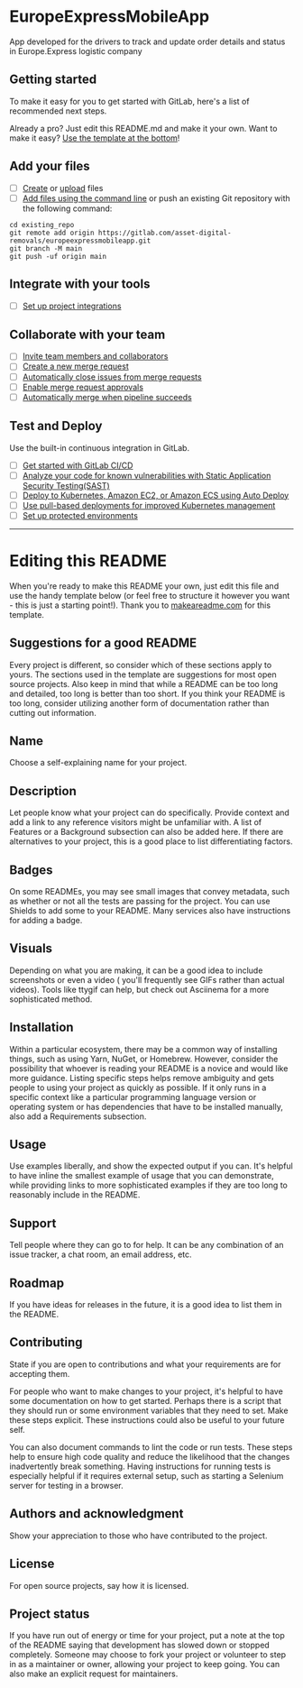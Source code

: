 # EuropeExpressMobileApp

App developed for the drivers to track and update order details and status in Europe.Express
logistic company

## Getting started

To make it easy for you to get started with GitLab, here's a list of recommended next steps.

Already a pro? Just edit this README.md and make it your own. Want to make it
easy? [Use the template at the bottom](#editing-this-readme)!

## Add your files

- [ ] [Create](https://docs.gitlab.com/ee/user/project/repository/web_editor.html#create-a-file)
  or [upload](https://docs.gitlab.com/ee/user/project/repository/web_editor.html#upload-a-file)
  files
- [ ] [Add files using the command line](https://docs.gitlab.com/ee/gitlab-basics/add-file.html#add-a-file-using-the-command-line)
  or push an existing Git repository with the following command:

```
cd existing_repo
git remote add origin https://gitlab.com/asset-digital-removals/europeexpressmobileapp.git
git branch -M main
git push -uf origin main
```

## Integrate with your tools

- [ ] [Set up project integrations](https://gitlab.com/asset-digital-removals/europeexpressmobileapp/-/settings/integrations)

## Collaborate with your team

- [ ] [Invite team members and collaborators](https://docs.gitlab.com/ee/user/project/members/)
- [ ] [Create a new merge request](https://docs.gitlab.com/ee/user/project/merge_requests/creating_merge_requests.html)
- [ ] [Automatically close issues from merge requests](https://docs.gitlab.com/ee/user/project/issues/managing_issues.html#closing-issues-automatically)
- [ ] [Enable merge request approvals](https://docs.gitlab.com/ee/user/project/merge_requests/approvals/)
- [ ] [Automatically merge when pipeline succeeds](https://docs.gitlab.com/ee/user/project/merge_requests/merge_when_pipeline_succeeds.html)

## Test and Deploy

Use the built-in continuous integration in GitLab.

- [ ] [Get started with GitLab CI/CD](https://docs.gitlab.com/ee/ci/quick_start/index.html)
- [ ] [Analyze your code for known vulnerabilities with Static Application Security Testing(SAST)](https://docs.gitlab.com/ee/user/application_security/sast/)
- [ ] [Deploy to Kubernetes, Amazon EC2, or Amazon ECS using Auto Deploy](https://docs.gitlab.com/ee/topics/autodevops/requirements.html)
- [ ] [Use pull-based deployments for improved Kubernetes management](https://docs.gitlab.com/ee/user/clusters/agent/)
- [ ] [Set up protected environments](https://docs.gitlab.com/ee/ci/environments/protected_environments.html)

***

# Editing this README

When you're ready to make this README your own, just edit this file and use the handy template
below (or feel free to structure it however you want - this is just a starting point!). Thank you
to [makeareadme.com](https://www.makeareadme.com/) for this template.

## Suggestions for a good README

Every project is different, so consider which of these sections apply to yours. The sections used in
the template are suggestions for most open source projects. Also keep in mind that while a README
can be too long and detailed, too long is better than too short. If you think your README is too
long, consider utilizing another form of documentation rather than cutting out information.

## Name

Choose a self-explaining name for your project.

## Description

Let people know what your project can do specifically. Provide context and add a link to any
reference visitors might be unfamiliar with. A list of Features or a Background subsection can also
be added here. If there are alternatives to your project, this is a good place to list
differentiating factors.

## Badges

On some READMEs, you may see small images that convey metadata, such as whether or not all the tests
are passing for the project. You can use Shields to add some to your README. Many services also have
instructions for adding a badge.

## Visuals

Depending on what you are making, it can be a good idea to include screenshots or even a video (
you'll frequently see GIFs rather than actual videos). Tools like ttygif can help, but check out
Asciinema for a more sophisticated method.

## Installation

Within a particular ecosystem, there may be a common way of installing things, such as using Yarn,
NuGet, or Homebrew. However, consider the possibility that whoever is reading your README is a
novice and would like more guidance. Listing specific steps helps remove ambiguity and gets people
to using your project as quickly as possible. If it only runs in a specific context like a
particular programming language version or operating system or has dependencies that have to be
installed manually, also add a Requirements subsection.

## Usage

Use examples liberally, and show the expected output if you can. It's helpful to have inline the
smallest example of usage that you can demonstrate, while providing links to more sophisticated
examples if they are too long to reasonably include in the README.

## Support

Tell people where they can go to for help. It can be any combination of an issue tracker, a chat
room, an email address, etc.

## Roadmap

If you have ideas for releases in the future, it is a good idea to list them in the README.

## Contributing

State if you are open to contributions and what your requirements are for accepting them.

For people who want to make changes to your project, it's helpful to have some documentation on how
to get started. Perhaps there is a script that they should run or some environment variables that
they need to set. Make these steps explicit. These instructions could also be useful to your future
self.

You can also document commands to lint the code or run tests. These steps help to ensure high code
quality and reduce the likelihood that the changes inadvertently break something. Having
instructions for running tests is especially helpful if it requires external setup, such as starting
a Selenium server for testing in a browser.

## Authors and acknowledgment

Show your appreciation to those who have contributed to the project.

## License

For open source projects, say how it is licensed.

## Project status

If you have run out of energy or time for your project, put a note at the top of the README saying
that development has slowed down or stopped completely. Someone may choose to fork your project or
volunteer to step in as a maintainer or owner, allowing your project to keep going. You can also
make an explicit request for maintainers.
